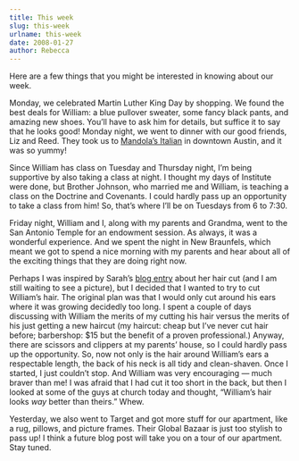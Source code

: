 ```yaml
---
title: This week
slug: this-week
urlname: this-week
date: 2008-01-27
author: Rebecca
---
```

Here are a few things that you might be interested in knowing about our week.

Monday, we celebrated Martin Luther King Day by shopping. We found the best
deals for William: a blue pullover sweater, some fancy black pants, and amazing
new shoes. You&#x02bc;ll have to ask him for details, but suffice it to say that
he looks good! Monday night, we went to dinner with our good friends, Liz and
Reed. They took us to [Mandola&#x02bc;s Italian][a] in downtown Austin, and it
was so yummy!

Since William has class on Tuesday and Thursday night, I&#x02bc;m being
supportive by also taking a class at night. I thought my days of Institute were
done, but Brother Johnson, who married me and William, is teaching a class on
the Doctrine and Covenants. I could hardly pass up an opportunity to take a
class from him! So, that&#x02bc;s where I&#x02bc;ll be on Tuesdays from 6 to
7:30.

Friday night, William and I, along with my parents and Grandma, went to the San
Antonio Temple for an endowment session. As always, it was a wonderful
experience. And we spent the night in New Braunfels, which meant we got to spend
a nice morning with my parents and hear about all of the exciting things that
they are doing right now.

Perhaps I was inspired by Sarah&#x02bc;s [blog entry][b] about her hair cut (and
I am still waiting to see a picture), but I decided that I wanted to try to cut
William&#x02bc;s hair. The original plan was that I would only cut around his
ears where it was growing decidedly too long. I spent a couple of days
discussing with William the merits of my cutting his hair versus the merits of
his just getting a new haircut (my haircut: cheap but I&#x02bc;ve never cut hair
before; barbershop: $15 but the benefit of a proven professional.) Anyway, there
are scissors and clippers at my parents&#x02bc; house, so I could hardly pass up
the opportunity. So, now not only is the hair around William&#x02bc;s ears a
respectable length, the back of his neck is all tidy and clean-shaven. Once I
started, I just couldn&#x02bc;t stop. And William was very encouraging &mdash;
much braver than me! I was afraid that I had cut it too short in the back, but
then I looked at some of the guys at church today and thought,
&ldquo;William&#x02bc;s hair looks *way* better than theirs.&rdquo; Whew.

Yesterday, we also went to Target and got more stuff for our apartment, like a
rug, pillows, and picture frames. Their Global Bazaar is just too stylish to
pass up! I think a future blog post will take you on a tour of our apartment.
Stay tuned.

[a]: https://mandolas.com/
[b]: https://thesecretlifeofalibrarian.blogspot.com/2008/01/to-do-hair-cut.html
